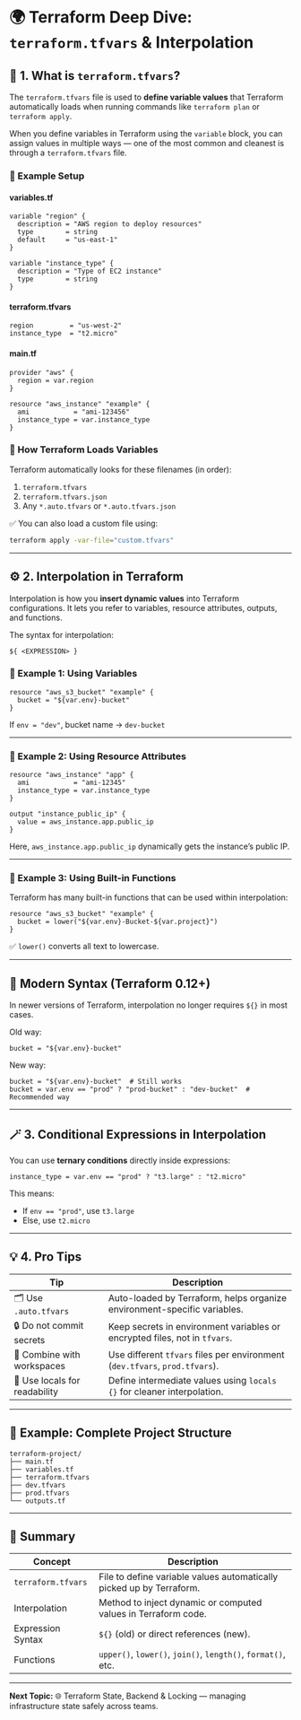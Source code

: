 
# 🌍 Terraform Deep Dive: `terraform.tfvars` & Interpolation

## 📘 1. What is `terraform.tfvars`?
The `terraform.tfvars` file is used to **define variable values** that Terraform automatically loads when running commands like `terraform plan` or `terraform apply`.

When you define variables in Terraform using the `variable` block, you can assign values in multiple ways — one of the most common and cleanest is through a `terraform.tfvars` file.

### 🧱 Example Setup

#### **variables.tf**
```hcl
variable "region" {
  description = "AWS region to deploy resources"
  type        = string
  default     = "us-east-1"
}

variable "instance_type" {
  description = "Type of EC2 instance"
  type        = string
}
```

#### **terraform.tfvars**
```hcl
region         = "us-west-2"
instance_type  = "t2.micro"
```

#### **main.tf**
```hcl
provider "aws" {
  region = var.region
}

resource "aws_instance" "example" {
  ami           = "ami-123456"
  instance_type = var.instance_type
}
```

### 🧩 How Terraform Loads Variables
Terraform automatically looks for these filenames (in order):
1. `terraform.tfvars`
2. `terraform.tfvars.json`
3. Any `*.auto.tfvars` or `*.auto.tfvars.json`

✅ You can also load a custom file using:
```bash
terraform apply -var-file="custom.tfvars"
```

---

## ⚙️ 2. Interpolation in Terraform
Interpolation is how you **insert dynamic values** into Terraform configurations. It lets you refer to variables, resource attributes, outputs, and functions.

The syntax for interpolation:
```hcl
${ <EXPRESSION> }
```

### 🧠 Example 1: Using Variables
```hcl
resource "aws_s3_bucket" "example" {
  bucket = "${var.env}-bucket"
}
```
If `env = "dev"`, bucket name → `dev-bucket`

---

### 🧠 Example 2: Using Resource Attributes
```hcl
resource "aws_instance" "app" {
  ami           = "ami-12345"
  instance_type = var.instance_type
}

output "instance_public_ip" {
  value = aws_instance.app.public_ip
}
```
Here, `aws_instance.app.public_ip` dynamically gets the instance’s public IP.

---

### 🧠 Example 3: Using Built-in Functions
Terraform has many built-in functions that can be used within interpolation:

```hcl
resource "aws_s3_bucket" "example" {
  bucket = lower("${var.env}-Bucket-${var.project}")
}
```
✅ `lower()` converts all text to lowercase.

---

## 🧩 Modern Syntax (Terraform 0.12+)
In newer versions of Terraform, interpolation no longer requires `${}` in most cases.

Old way:
```hcl
bucket = "${var.env}-bucket"
```

New way:
```hcl
bucket = "${var.env}-bucket"  # Still works
bucket = var.env == "prod" ? "prod-bucket" : "dev-bucket"  # Recommended way
```

---

## 🪄 3. Conditional Expressions in Interpolation

You can use **ternary conditions** directly inside expressions:

```hcl
instance_type = var.env == "prod" ? "t3.large" : "t2.micro"
```

This means:
- If `env == "prod"`, use `t3.large`
- Else, use `t2.micro`

---

## 💡 4. Pro Tips

| Tip | Description |
|-----|--------------|
| 🗂️ Use `.auto.tfvars` | Auto-loaded by Terraform, helps organize environment-specific variables. |
| 🔒 Do not commit secrets | Keep secrets in environment variables or encrypted files, not in `tfvars`. |
| 🧪 Combine with workspaces | Use different `tfvars` files per environment (`dev.tfvars`, `prod.tfvars`). |
| 🧰 Use locals for readability | Define intermediate values using `locals {}` for cleaner interpolation. |

---

## 🧱 Example: Complete Project Structure

```
terraform-project/
├── main.tf
├── variables.tf
├── terraform.tfvars
├── dev.tfvars
├── prod.tfvars
└── outputs.tf
```

---

## 🧭 Summary

| Concept | Description |
|----------|--------------|
| `terraform.tfvars` | File to define variable values automatically picked up by Terraform. |
| Interpolation | Method to inject dynamic or computed values in Terraform code. |
| Expression Syntax | `${}` (old) or direct references (new). |
| Functions | `upper()`, `lower()`, `join()`, `length()`, `format()`, etc. |

---

**Next Topic:** 🌐 Terraform State, Backend & Locking — managing infrastructure state safely across teams.
